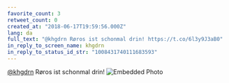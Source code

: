 ```yaml
---
favorite_count: 3
retweet_count: 0
created_at: "2018-06-17T19:59:56.000Z"
lang: da
full_text: "@khgdrn Røros ist schonmal drin! https://t.co/6l3y9J3aB0"
in_reply_to_screen_name: khgdrn
in_reply_to_status_id_str: "1008431740111683593"
---
```


[@khgdrn](https://twitter.com/khgdrn) Røros ist schonmal drin!
![Embedded Photo](https://twitter-media-coderbyheart.s3.eu-north-1.amazonaws.com/1008439118890721280-Df6yBidW4AQxSZS.jpg)
